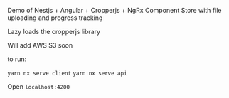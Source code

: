 Demo of Nestjs + Angular + Cropperjs + NgRx Component Store with file uploading and progress tracking

Lazy loads the cropperjs library

Will add AWS S3 soon

to run:

`yarn nx serve client`
`yarn nx serve api`

Open `localhost:4200`
